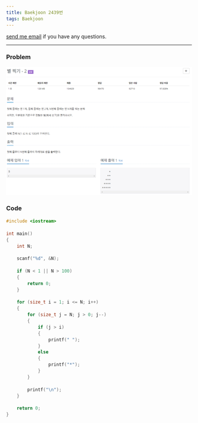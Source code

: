 ```yaml
---
title: Baekjoon 2439번
tags: Baekjoon
---
```


[send me email](mailto:jewel7492@gmail.com) if you have any questions.

<!--more-->

---
### Problem  
   
![그림1](/assets/Baekjoon/2439/1.PNG)  

### Code  
```cpp
#include <iostream>

int main()
{
    int N;

    scanf("%d", &N);

    if (N < 1 || N > 100)
    {
        return 0;
    }

    for (size_t i = 1; i <= N; i++)
    {
        for (size_t j = N; j > 0; j--)
        {
            if (j > i)
            {
                printf(" ");
            }
            else
            {
                printf("*");
            }
        }

        printf("\n");
    }

    return 0;
}
```
